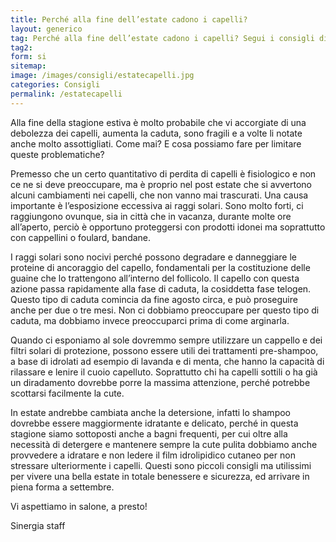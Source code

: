 ```yaml
---
title: Perché alla fine dell’estate cadono i capelli?
layout: generico
tag: Perché alla fine dell’estate cadono i capelli? Segui i consigli di Sinergia parrucchieri a Gonars.
tag2:
form: si
sitemap:
image: /images/consigli/estatecapelli.jpg
categories: Consigli
permalink: /estatecapelli
---
```


Alla fine della stagione estiva è molto probabile che vi accorgiate di una debolezza dei capelli, aumenta la caduta, sono fragili e a volte li notate anche molto assottigliati. Come mai? E cosa possiamo fare per limitare queste problematiche?

Premesso che un certo quantitativo di perdita di capelli è fisiologico e non ce ne si deve preoccupare, ma è proprio nel post estate che si avvertono alcuni cambiamenti nei capelli, che non vanno mai trascurati. Una causa importante è l’esposizione eccessiva ai raggi solari. Sono molto forti, ci raggiungono ovunque, sia in città che in vacanza, durante molte ore all’aperto, perciò è opportuno proteggersi con prodotti idonei ma soprattutto con cappellini o foulard, bandane.

I raggi solari sono nocivi perché possono degradare e danneggiare le proteine di ancoraggio del capello, fondamentali per la costituzione delle guaine che lo trattengono all’interno del follicolo. Il capello con questa azione passa rapidamente alla fase di caduta, la cosiddetta fase telogen. Questo tipo di caduta comincia da fine agosto circa, e può proseguire anche per due o tre mesi. Non ci dobbiamo preoccupare per questo tipo di caduta, ma dobbiamo invece preoccuparci prima di come arginarla.

Quando ci esponiamo al sole dovremmo sempre utilizzare un cappello e dei filtri solari di protezione, possono essere utili dei trattamenti pre-shampoo, a base di idrolati ad esempio di lavanda e di menta, che hanno la capacità di rilassare e lenire il cuoio capelluto. Soprattutto chi ha capelli sottili o ha già un diradamento dovrebbe porre la massima attenzione, perché potrebbe scottarsi facilmente la cute.

In estate andrebbe cambiata anche la detersione, infatti lo shampoo dovrebbe essere maggiormente idratante e delicato, perché in questa stagione siamo sottoposti anche a bagni frequenti, per cui oltre alla necessità di detergere e mantenere sempre la cute pulita
dobbiamo anche provvedere a idratare e non ledere il film idrolipidico cutaneo per non stressare ulteriormente i capelli. Questi sono piccoli consigli ma utilissimi per vivere una bella estate in totale benessere e sicurezza, ed arrivare in piena forma a settembre.

Vi aspettiamo in salone, a presto!

Sinergia staff
